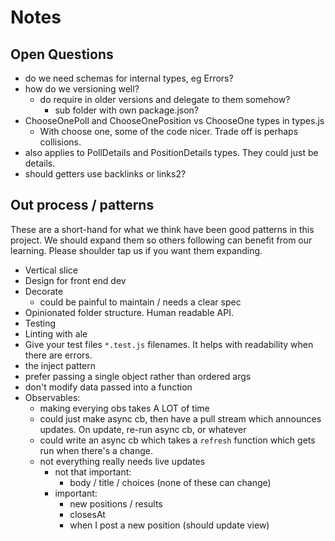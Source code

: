 # Notes

## Open Questions

- do we need schemas for internal types, eg Errors?
- how do we versioning well?
  - do require in older versions and delegate to them somehow?
    - sub folder with own package.json?
- ChooseOnePoll and ChooseOnePosition vs ChooseOne types in types.js 
  - With choose one, some of the code nicer. Trade off is perhaps collisions.
- also applies to PollDetails and PositionDetails types. They could just be details.
- should getters use backlinks or links2?

## Out process / patterns

These are a short-hand for what we think have been good patterns in this project. We should expand them so others following can benefit from our learning. Please shoulder tap us if you want them expanding.


- Vertical slice
- Design for front end dev
- Decorate
  - could be painful to maintain / needs a clear spec
- Opinionated folder structure. Human readable API.
- Testing
- Linting with ale
- Give your test files `*.test.js` filenames. It helps with readability when there are errors.
- the inject pattern
- prefer passing a single object rather than ordered args
- don't modify data passed into a function
- Observables:
  - making everying obs takes A LOT of time
  - could just make async cb, then have a pull stream which announces updates. On update, re-run async cb, or whatever
  - could write an async cb which takes a `refresh` function which gets run when there's a change.
  - not everything really needs live updates
    - not that important:
      - body / title / choices (none of these can change) 
    - important: 
      - new positions / results
      - closesAt
      - when I post a new position (should update view)
